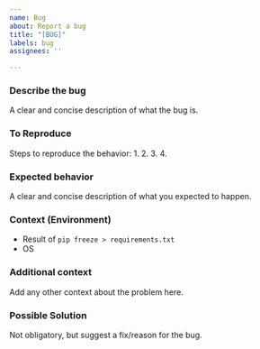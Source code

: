 ```yaml
---
name: Bug
about: Report a bug
title: "[BUG]"
labels: bug
assignees: ''

---
```


### Describe the bug
A clear and concise description of what the bug is.

### To Reproduce
Steps to reproduce the behavior:
1.
2.
3.
4.

### Expected behavior
A clear and concise description of what you expected to happen.

### Context (Environment)
 - Result of `pip freeze > requirements.txt`
 - OS

### Additional context
Add any other context about the problem here.

### Possible Solution
Not obligatory, but suggest a fix/reason for the bug.
